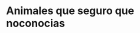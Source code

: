 <html>

<head>

<title> Animales raros </title>

</head>

<body>

<h1> Animales que seguro que noconocias</h1>

</body>

</html>



